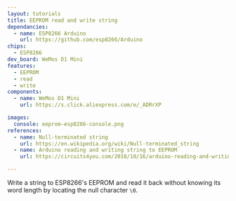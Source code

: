```yaml
---
layout: tutorials
title: EEPROM read and write string
dependancies:
  - name: ESP8266 Arduino
    url: https://github.com/esp8266/Arduino
chips:
  - ESP8266
dev_board: WeMos D1 Mini
features:
  - EEPROM
  - read
  - write
components:
  - name: WeMos D1 Mini
    url: https://s.click.aliexpress.com/e/_ADRrXP

images:
  console: eeprom-esp8266-console.png
references:
  - name: Null-terminated string
    url: https://en.wikipedia.org/wiki/Null-terminated_string
  - name: Arduino reading and writing string to EEPROM
    url: https://circuits4you.com/2018/10/16/arduino-reading-and-writing-string-to-eeprom/

---
```


Write a string to ESP8266's EEPROM and read it back without knowing its word length by locating the null character `\0`.
